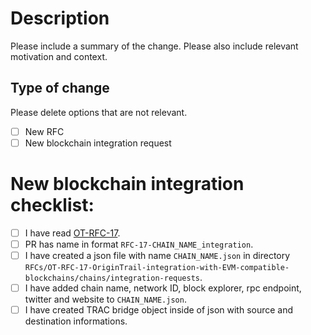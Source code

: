# Description

Please include a summary of the change. Please also include relevant motivation and context.

## Type of change

Please delete options that are not relevant.

- [ ] New RFC 
- [ ] New blockchain integration request

<!-- Below part is only for PRs for new blockchain integration, delete it for any other change -->

# New blockchain integration checklist:

- [ ] I have read [OT-RFC-17](../RFCs/OT-RFC-17-OriginTrail-integration-with-EVM-compatible-blockchains/README.md).
- [ ] PR has name in format `RFC-17-CHAIN_NAME_integration`.
- [ ] I have created a json file with name `CHAIN_NAME.json` in directory `RFCs/OT-RFC-17-OriginTrail-integration-with-EVM-compatible-blockchains/chains/integration-requests`.
- [ ] I have added chain name, network ID, block explorer, rpc endpoint, twitter and website to `CHAIN_NAME.json`.
- [ ] I have created TRAC bridge object inside of json with source and destination informations.
